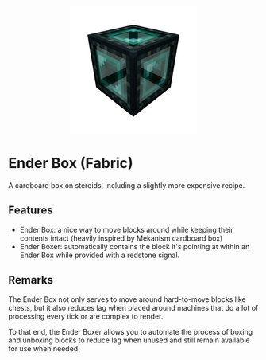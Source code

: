 <p align="center">
	<img width=256px src="Images/icon.png" />
</p>

# Ender Box (Fabric)

A cardboard box on steroids, including a slightly more expensive recipe.

## Features

- Ender Box: a nice way to move blocks around while keeping their contents intact (heavily inspired by Mekanism cardboard box)
- Ender Boxer: automatically contains the block it's pointing at within an Ender Box while provided with a redstone signal.

## Remarks

The Ender Box not only serves to move around hard-to-move blocks like chests, but it also reduces lag when placed around machines that do a lot of processing every tick or are complex to render.

To that end, the Ender Boxer allows you to automate the process of boxing and unboxing blocks to reduce lag when unused and still remain available for use when needed.